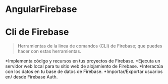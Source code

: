 # AngularFirebase


# Cli de Firebase
>Herramientas de la linea de comandos (CLI) de Firebase; que puedes hacer con estas herramientas.

*Implementa código y recursos en tus proyectos de Firebase.
*Ejecuta un servidor web local para tu sitio web de alojamiento de Firebase.
*Interactúa con los datos en tu base de datos de Firebase.
*Importar/Exportar usuarios en/ desde Firebase Auth.

